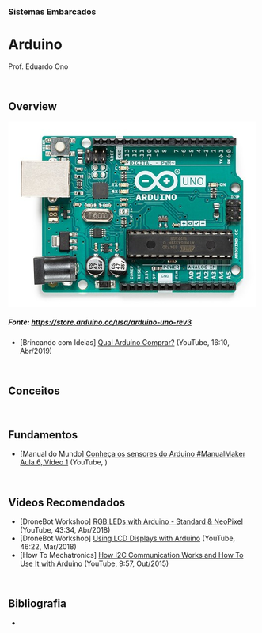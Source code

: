 ### Sistemas Embarcados

# Arduino

Prof. Eduardo Ono

<br>

## Overview

![Arduino Uno](imagens/arduino-uno.jpg)

##### Fonte: https://store.arduino.cc/usa/arduino-uno-rev3

- [Brincando com Ideias] [Qual Arduino Comprar?](https://www.youtube.com/watch?v=FbYd9KPkkl4) (YouTube, 16:10, Abr/2019)

<br>

## Conceitos

<br>

## Fundamentos

- [Manual do Mundo] [Conheça os sensores do Arduino #ManualMaker Aula 6, Vídeo 1](https://www.youtube.com/watch?v=vEdYjAbzrAE) (YouTube, )

<br>

## Vídeos Recomendados

* [DroneBot Workshop] [RGB LEDs with Arduino - Standard & NeoPixel](https://www.youtube.com/watch?v=JpEFAXenTyY) (YouTube, 43:34, Abr/2018)
* [DroneBot Workshop] [Using LCD Displays with Arduino](https://www.youtube.com/watch?v=wEbGhYjn4QI) (YouTube, 46:22, Mar/2018)
* [How To Mechatronics] [How I2C Communication Works and How To Use It with Arduino](https://www.youtube.com/watch?v=6IAkYpmA1DQ) (YouTube, 9:57, Out/2015)

<br>

## Bibliografia

*
